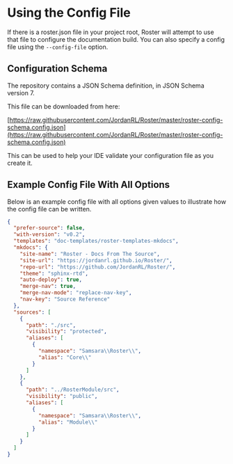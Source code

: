 # Using the Config File

If there is a roster.json file in your project root, Roster will attempt to use that file to configure the documentation build. You can also specify a config file using the `--config-file` option.

## Configuration Schema

The repository contains a JSON Schema definition, in JSON Schema version 7.

This file can be downloaded from here:

[https://raw.githubusercontent.com/JordanRL/Roster/master/roster-config-schema.config.json](https://raw.githubusercontent.com/JordanRL/Roster/master/roster-config-schema.config.json)

This can be used to help your IDE validate your configuration file as you create it.

## Example Config File With All Options

Below is an example config file with all options given values to illustrate how the config file can be written.

```json
{
  "prefer-source": false,
  "with-version": "v0.2",
  "templates": "doc-templates/roster-templates-mkdocs",
  "mkdocs": {
    "site-name": "Roster - Docs From The Source",
    "site-url": "https://jordanrl.github.io/Roster/",
    "repo-url": "https://github.com/JordanRL/Roster/",
    "theme": "sphinx-rtd",
    "auto-deploy": true,
    "merge-nav": true,
    "merge-nav-mode": "replace-nav-key",
    "nav-key": "Source Reference"
  },
  "sources": [
    {
      "path": "./src",
      "visibility": "protected",
      "aliases": [
        {
          "namespace": "Samsara\\Roster\\",
          "alias": "Core\\"
        }
      ]
    },
    {
      "path": "../RosterModule/src",
      "visibility": "public",
      "aliases": [
        {
          "namespace": "Samsara\\Roster\\",
          "alias": "Module\\"
        }
      ]
    }
  ]
}
```